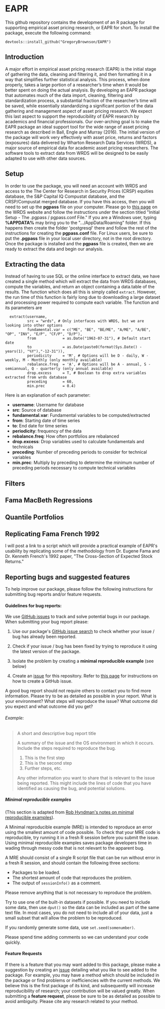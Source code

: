 # EAPR

This github repository contains the development of an R package for supporting empirical asset pricing research, or EAPR for short. To install the package, execute the following command:
```
devtools::install_github("GregoryBrownson/EAPR")
```

## Introduction
A major effort in empirical asset pricing research (EAPR) is the initial stage of gathering the data, cleaning and filtering it, and then formatting it in a way that simplifies further statistical analysis. This process, when done properly, takes a large portion of a researcher’s time when it would be better spent on doing the actual analysis. By developing an EAPR package that automates much of the data import, cleaning, filtering and standardization process, a substantial fraction of the researcher’s time will be saved, while essentially standardizing a significant portion of the data gathering and management aspect of asset pricing research. We expect this last aspect to support the reproducibility of EAPR research by academics and financial professionals. Our over-arching goal is to make the EAPR package an ideal support tool for the wide range of asset pricing research as described in Ball, Engle and Murray (2016). The initial version of the package will work very effectively with asset price, returns and factors (exposures) data delivered by Wharton Research Data Services (WRDS), a major source of empirical data for academic asset pricing researchers. The software tools to extract data from WRDS will be designed to be easily adapted to use with other data sources.

## Setup
In order to use the package, you will need an account with WRDS and access to the The Center for Research in Security Prices (CRSP) equities database, the S&P Capital IQ Compustat database, and the CRSP/Compustat merged database. If you have this access, then you will need to set up the **pgpass** file on your computer. Please go to [this page](https://wrds-www.wharton.upenn.edu/pages/support/programming-wrds/programming-r/r-from-your-computer/) on the WRDS website and follow the instructions under the section titled "Initial Setup - The .pgpass / pgpass.conf File." If you are a Windows user, typing **%APPDATA%** may bring you to the ".../AppData/Roaming" folder. If this happens then create the folder 'postgresql' there and follow the rest of the instructions for creating the **pgpass.conf** file. For Linux users, be sure to put the **.pgpass** file in your local user directory, not in the root directory. Once the package is installed and the **pgpass** file is created, then we are ready to extract the data and begin our analysis.

## Extracting the data
Instead of having to use SQL or the online interface to extract data, we have created a single method which will extract the data from WRDS databases, compute the variables, and return an object containing a data.table of the results. The function which does all this is simply called `extract`. However, the run time of this function is fairly long due to downloading a large dataset and processing power required to compute each variable. The function and its parameters are
```
  extract(username,
          src = "wrds", # Only interfaces with WRDS, but we are looking into other options
          fundamental.var = c("ME", "BE", "BE/ME", "A/ME", "A/BE", "OP", "INV", "E/P", "CF/P", "D/P"),
          from            = as.Date("1963-07-31"), # Default start date
          to              = as.Date(paste0(format(Sys.Date() - years(1), "%Y"),"-12-31")),
          periodicity     = 'M', # Options will be D - daily, W - weekly, M - Monthly (only monthly available)
          rebalance.freq  = 'A', # Options will be A - annual, S - semiannual, Q - quarterly (only annual available)
          drop.excess     = T, # Boolean to drop extra variables extracted from wrds database
          preceding       = 60,
          min.prec        = 0.4)
```
Here is an explanation of each parameter:
- **username**: Username for database
- **src**: Source of database
- **fundamental.var**: Fundamental variables to be computed/extracted
- **from**: Starting date of time series
- **to**: End date for time series
- **periodicity**: frequency of the data
- **rebalance.freq**: How often portfolios are rebalanced
- **drop.excess**: Drop variables used to calculate fundamentals and technicals
- **preceding**: Number of preceding periods to consider for technical variables
- **min.prec**: Multiply by preceding to determine the minimum number of preceding periods necessary to compute technical variables

## Filters

## Fama MacBeth Regressions

## Quantile Portfolios

## Replicating Fama French 1992
I will post a link to a script which will provide a practical example of EAPR's usability by replicating some of the methodology from Dr. Eugene Fama and Dr. Kenneth French's 1992 paper, "The Cross-Section of Expected Stock Returns."

## Reporting bugs and suggested features
To help improve our package, please follow the following instructions for submitting bug reports and/or feature requests.

#### Guidelines for bug reports:

We use [GitHub issues](https://guides.github.com/features/issues/) to track and solve potential bugs in our package. When submitting your bug report please:

1. Use our package's [GitHub issue search](https://github.com/msalibian/RobStatTM/issues) to check
whether your issue / bug has already been reported.

2. Check if your issue / bug has been fixed by trying to reproduce it using the latest version of the package.

3. Isolate the problem by creating a **minimal reproducible example** (see below)

4. Create an [issue](https://guides.github.com/features/issues/) for this repository. Refer to [this page](https://help.github.com/en/articles/creating-an-issue) for instructions on how to create a GitHub issue.

A good bug report should not require others to contact you to find more information. Please
try to be as detailed as possible in your report. What is your environment? What steps will
reproduce the issue? What outcome did you expect and what outcome did you get?

###### Example:

> A short and descriptive bug report title
>
> A summary of the issue and the OS environment in which it occurs.
> Include the steps required to reproduce the bug.
>
> 1. This is the first step
> 2. This is the second step
> 3. Further steps, etc.
>
> Any other information you want to share that is relevant to the issue being
> reported. This might include the lines of code that you have identified as
> causing the bug, and potential solutions.

##### Minimal reproducible examples

(This section is adapted from [Rob Hyndman's notes on minimal reproducible examples](https://robjhyndman.com/hyndsight/minimal-reproducible-examples/)).

A Minimal reproducible example (MRE) is intended to reproduce an error using the smallest amount of
code possible. To check that your MRE code is reproducible, try running it in a fresh R
session before you submit the issue. Using minimal reproducible examples
saves package developers time in wading through messy code that is not
relevant to the apparent bug.

A MRE should consist of a single R script file that can be run without error in a fresh R
session, and should contain the following three sections:


  * Packages to be loaded.
  * The shortest amount of code that reproduces the problem.
  * The output of `sessionInfo()` as a comment.

Please remove anything that is not necessary to reproduce the problem.

Try to use one of the built-in datasets if possible. If you need to include
some data, then use `dput()` so
the data can be included as part of the same text file. In
most cases, you do not need to include all of
your data, just a small subset that will allow the problem to be reproduced.

If you randomly generate some data, use `set.seed(somenumber)`.

Please spend time adding comments so we can understand your code quickly.

#### Feature Requests
If there is a feature that you may want added to this package, please make a suggestion by creating an [issue](https://guides.github.com/features/issues/) detailing what you like to see added to the package. For example, you may have a method which should be included in the package or find problems or inefficiencies with the current methods. We believe this is the first package of its kind, and subsequently will increase reproducibility of research; your contribution will be valued greatly. When submitting a **feature request**, please be sure to be as detailed as possible to avoid ambiguity. Please cite any research related to your method. 